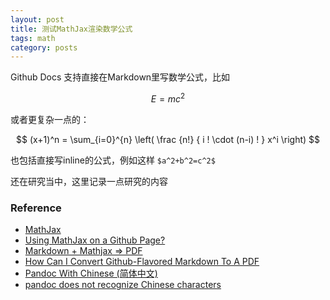 ```yaml
---
layout: post
title: 测试MathJax渲染数学公式
tags: math
category: posts
---
```


Github Docs 支持直接在Markdown里写数学公式，比如

$$
    E = mc^2
$$

或者更复杂一点的：

$$
    (x+1)^n = \sum_{i=0}^{n} \left( \frac {n!} { i ! \cdot (n-i) ! } x^i \right)
$$

也包括直接写inline的公式，例如这样 `$a^2+b^2=c^2$`


还在研究当中，这里记录一点研究的内容


### Reference

- [MathJax](https://www.mathjax.org/)
- [Using MathJax on a Github Page?](https://stackoverflow.com/questions/34347818/using-mathjax-on-a-github-page)
- [Markdown + Mathjax => PDF](https://tex.stackexchange.com/questions/290617/markdown-mathjax-pdf)
- [How Can I Convert Github-Flavored Markdown To A PDF](https://superuser.com/questions/689056/how-can-i-convert-github-flavored-markdown-to-a-pdf)
- [Pandoc With Chinese (简体中文)](https://github-wiki-see.page/m/jgm/pandoc/wiki/Pandoc-With-Chinese-(%E7%AE%80%E4%BD%93%E4%B8%AD%E6%96%87))
- [pandoc does not recognize Chinese characters](https://tex.stackexchange.com/questions/341809/pandoc-does-not-recognize-chinese-characters)
